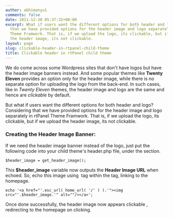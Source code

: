 ```yaml
---
author: abhimanyu1
comments: false
date: 2011-12-30 05:37:32+00:00
excerpt: What if users want the different options for both header and logo? Considering
  that we have provided options for the header image and logo separately in rtPanel
  Theme Framwork. That is, if we upload the logo, its clickable, but if we upload
  the header image, its not clickable.
layout: page
slug: clickable-header-in-rtpanel-child-theme
title: Clickable header in rtPanel child theme
---
```


We do come across some Wordpress sites that don't have logos but have the header image banners instead. And some popular themes like **Twenty Eleven** provides an option only for the header image, while there is no separate option for uploading the logo from the back-end. In such cases, like in _Twenty Eleven_ themes, the header image and logo are the same and hence are _clickable_ by default.

But what if users want the different options for both header and logo? Considering that we have provided options for the header image and logo separately in rtPanel Theme Framwork. That is, if we upload the logo, its clickable, but if we upload the header image, its not clickable.


### Creating the Header Image Banner:


If we need the header image banner instead of the logo, just put the following code into your child theme's header.php file, under the <head> section.

    
    $header_image = get_header_image();


This **$header_image** variable now outputs the **Header Image URL** when echoed. So, echo this image using _<IMG>_ tag within the _<a>_ tag, linking to the homepage.

    
    echo '<a href="'.esc_url( home_url( '/' ) ).'"><img src="'.$header_image.'" alt=""/></a>';


Once done successfully, the header image now appears clickable , redirecting to the homepage on clicking.
